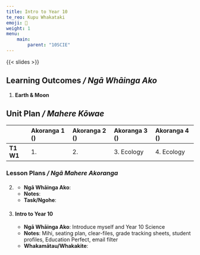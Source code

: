 ```yaml
---
title: Intro to Year 10
te_reo: Kupu Whakataki
emoji: 👋
weight: 1 
menu:
    main:
        parent: "10SCIE"
---
```


{{< slides >}}

## Learning Outcomes _/ Ngā Whāinga Ako_ 

1. __Earth & Moon__

## Unit Plan _/ Mahere Kōwae_ 

|           | Akoranga 1 () | Akoranga 2 () | Akoranga 3 () | Akoranga 4 () |
|:----------|:--------------|:--------------|:--------------|:--------------|
| __T1 W1__ | 1.            | 2.            | 3. Ecology    | 4. Ecology    |

### Lesson Plans _/ Ngā Mahere Akoranga_ 

2. ####
    - __Ngā Whāinga Ako__: 
    - __Notes__: 
    - __Task/Ngohe__: 
1. #### Intro to Year 10
    - __Ngā Whāinga Ako__: Introduce myself and Year 10 Science
    - __Notes__: Mihi, seating plan, clear-files, grade tracking sheets, student profiles, Education Perfect, email filter
    - __Whakamātau/Whakakite__: 
